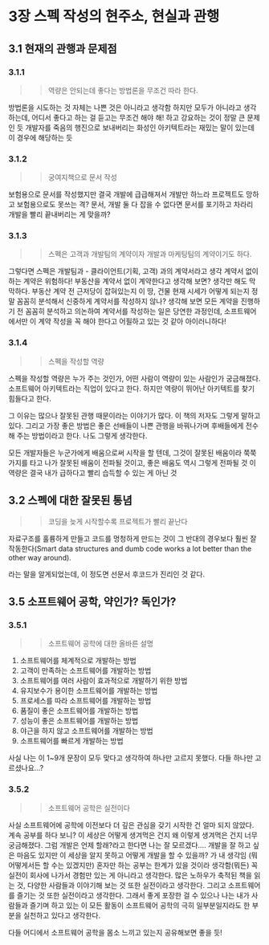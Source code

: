 # 3장 스펙 작성의 현주소, 현실과 관행
## 3.1 현재의 관행과 문제점
### 3.1.1
>> 역량은 안되는데 좋다는 방법론을 무조건 따라 한다.

방법론을 시도하는 것 자체는 나쁜 것은 아니라고 생각함
하지만 모두가 아니라고 생각하는데, 어디서 좋다고 하는 걸 듣고는 무조건 해야 해! 하고 강요하는 것이 정말 큰 문제인 듯
개발자를 죽음의 행진으로 보내버리는 화성인 아키텍트라는 재밌는 말이 있는데 이 경우에 해당하는 듯

### 3.1.2
>> 궁여지책으로 문서 작성

보험용으로 문서를 작성했지만 결국 개발에 급급해져서 개발만 하느라 프로젝트도 망하고 보험용으로도 못쓰는 격? 문서, 개발 둘 다 잡을 수 없다면 문서를 포기하고 차라리 개발을 빨리 끝내버리는 게 맞을까?

### 3.1.3
>> 스펙은 고객과 개발팀의 계약이자 개발과 마케팅팀의 계약이기도 하다.

그렇다면 스펙은 개발팀과 - 클라이언트(기획, 고객) 과의 계약서라고 생각
계약서 없이 하는 계약은 위험하다! 부동산을 계약서 없이 계약한다고 생각해 보면?
생각만 해도 막막하다. 부동산 계약 전 근저당이 잡혀있는지 이 땅, 건물 현재 시세가 어떻게 되는지 정말 꼼꼼히 분석해서 신중하게 계약서를 작성하지 않나?
생각해 보면 모든 계약을 진행하기 전 꼼꼼히 분석하고 의논하여 계약서를 작성하는 일은 당연한 과정인데, 소프트웨어에서만 이 계약 작성을 꼭 해야 한다고 어필하고 있는 것 같아 아이러니하다!

### 3.1.4
>> 스펙을 작성할 역량

스펙을 작성할 역량은 누가 주는 것인가, 어떤 사람이 역량이 있는 사람인가 궁금해졌다. 소프트웨어 아키텍트라는 직업이 있다고 한다. 하지만 역량이 뛰어난 아키텍트를 찾기 힘들다고 한다.

그 이유는 많으나 잘못된 관행 때문이라는 이야기가 많다. 이 책의 저자도 그렇게 말하고 있다.
그리고 가장 좋은 방법은 좋은 선배들이 나쁜 관행을 바꿔나가며 후배들에게 전수해 주는 방법이라고 한다. 나도 그렇게 생각한다.

모든 개발자들은 누군가에게 배움으로써 시작을 할 텐데, 그것이 잘못된 배움이라 쭉쭉 가지를 타고 나가 잘못된 배움이 전파될 것이고, 좋은 배움도 역시 그렇게 전파될 것
이 역량은 결국 내가 급하다고 빨리 습득할 수 있는 게 아닌 것

## 3.2 스펙에 대한 잘못된 통념
>> 코딩을 늦게 시작할수록 프로젝트가 빨리 끝난다

자료구조를 훌륭하게 만들고 코드를 멍청하게 만드는 것이 그 반대의 경우보다 훨씬 잘 작동한다(Smart data structures and dumb code works a lot better than the other way around).

라는 말을 알게되었는데, 이 정도면 선문서 후코드가 진리인 것 같다.

## 3.5 소프트웨어 공학, 약인가? 독인가?
### 3.5.1
>> 소프트웨어 공학에 대한 올바른 설명

1. 소프트웨어를 체계적으로 개발하는 방법
2. 고객이 만족하는 소프트웨어를 개발하는 방법
3. 소프트웨어를 여러 사람이 효과적으로 개발하기 위한 방법
4. 유지보수가 용이한 소프트웨어를 개발하는 방법
5. 프로세스를 따라 소프트웨어를 개발하는 방법
6. 품질이 좋은 소프트웨어를 개발하는 방법
7. 성능이 좋은 소프트웨어를 개발하는 방법
8. 야근을 하지 않고 소프트웨어를 개발하는 방법
9. 소프트웨어를 빠르게 개발하는 방법

사실 나는 이 1~9개 문장이 모두 맞다고 생각하여 하나만 고르지 못했다.
다들 하나만 고르셨나요...?

### 3.5.2
>> 소프트웨어 공학은 실전이다

사실 소프트웨어에 공학에 이전보다 더 깊은 관심을 갖기 시작한 건 얼마 되지 않았다.
계속 공부를 하다 보니? 이 세상은 어떻게 생겨먹은 건지 왜 이렇게 생겨먹은 건지 너무 궁금해졌다. 그럼 개발은 언제 할래?라고 한다면 나는 잘 모르겠다.... 개발을 잘 하고 싶은 마음도 있지만 이 세상을 알지 못하고 어떻게 개발을 할 수 있을까? 가 내 생각임 (뭐 어떻게서든 할 수는 있겠지만)
혼자만 하는 공부는 한계가 있을 것이라 생각함(뭐든)
꼭 실전이 회사에 나가서 경험만 있는 게 아니라고 생각한다.
많은 노하우가 축적된 책을 읽는 것, 다양한 사람들과 이야기해 보는 것 또한 실전이라고 생각한다. 그리고 소프트웨어를 즐기는 것 또한 실전이라고 생각한다. 
그래서 좋게 포장한 걸 수 있으나 나는 내가 사람들과 즐기며 하고 있는 이 모든 활동이 소프트웨어 공학의 극히 일부분일지라도 한 부분을 실천하고 있다고 생각한다.

다들 어디에서 소프트웨어 공학을 몸소 느끼고 있는지 공유해보면 좋을 듯!